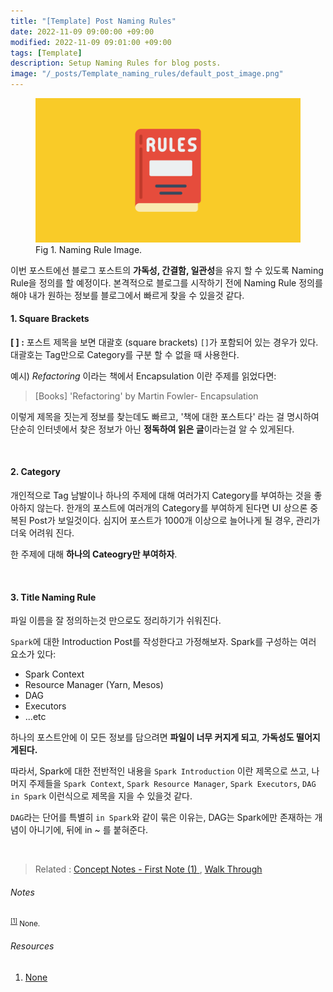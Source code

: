 ```yaml
---
title: "[Template] Post Naming Rules"
date: 2022-11-09 09:00:00 +09:00
modified: 2022-11-09 09:01:00 +09:00
tags: [Template]
description: Setup Naming Rules for blog posts.
image: "/_posts/Template_naming_rules/default_post_image.png"
---
```


<figure>
<img src="https://raw.githubusercontent.com/avoholo/avoholo.github.io/master/_posts/Template_naming_rules/default_post_image.png" alt="default_note_image">
<figcaption>Fig 1. Naming Rule Image.</figcaption>
</figure>



이번 포스트에선 블로그 포스트의 **가독성, 간결함, 일관성**을 유지 할 수 있도록 Naming Rule을 정의를 할 예정이다. 본격적으로 블로그를 시작하기 전에 Naming Rule 정의를 해야 내가 원하는 정보를 블로그에서 빠르게 찾을 수 있을것 같다.

#### 1. Square Brackets

**[ ] :** 포스트 제목을 보면 대괄호 (square brackets) `[]`가 포함되어 있는 경우가 있다. 대괄호는 Tag만으로 Category를 구분 할 수 없을 때 사용한다.

예시) *Refactoring* 이라는 책에서 Encapsulation 이란 주제를 읽었다면:

>  [Books] 'Refactoring' by Martin Fowler- Encapsulation

이렇게 제목을 짓는게 정보를 찾는데도 빠르고, '책에 대한 포스트다' 라는 걸 명시하여 단순히 인터넷에서 찾은 정보가 아닌 **정독하여 읽은 글**이라는걸 알 수 있게된다.

<br>

#### 2. Category

개인적으로 Tag 남발이나 하나의 주제에 대해 여러가지 Category를 부여하는 것을 좋아하지 않는다. 한개의 포스트에 여러개의 Category를 부여하게 된다면 UI 상으론 중복된 Post가 보일것이다. 심지어 포스트가 1000개 이상으로  늘어나게 될 경우, 관리가 더욱 어려워 진다.

한 주제에 대해 **하나의 Cateogry만 부여하자**.

<br>

#### 3. Title Naming Rule

파일 이름을 잘 정의하는것 만으로도 정리하기가 쉬워진다.

`Spark`에 대한 Introduction Post를 작성한다고 가정해보자. Spark를 구성하는 여러 요소가 있다:

- Spark Context
- Resource Manager (Yarn, Mesos)
- DAG
- Executors
- ...etc

하나의 포스트안에 이 모든 정보를 담으려면 **파일이 너무 커지게 되고**, **가독성도 떨어지게된다.** 

따라서, Spark에 대한 전반적인 내용을 `Spark Introduction` 이란 제목으로 쓰고, 나머지 주제들을 `Spark Context`, `Spark Resource Manager`, `Spark Executors`, `DAG in Spark` 이런식으로 제목을 지을 수 있을것 같다.

`DAG`라는 단어를 특별히 `in Spark`와 같이 묶은 이유는, DAG는 Spark에만 존재하는 개념이 아니기에, 뒤에 in ~ 를 붙혀준다.

<br>

> Related :
> <a href="/concept-notes">Concept Notes - First Note (1) </a>,
> <a href="/walkthrough">Walk Through</a> 



###### Notes
<small id="medium-ref"><sup>[[1]](#medium)</sup> None.</small>

###### Resources
1. [None](https://medium.com/about)

